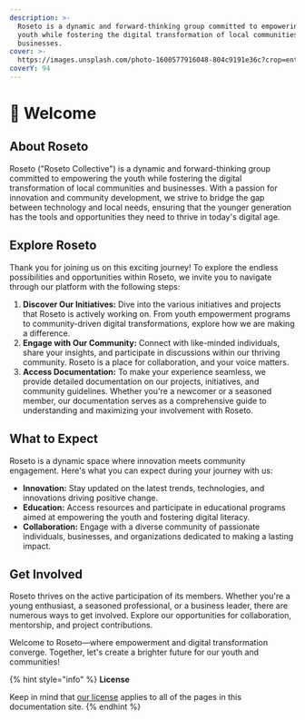 ```yaml
---
description: >-
  Roseto is a dynamic and forward-thinking group committed to empowering the
  youth while fostering the digital transformation of local communities and
  businesses.
cover: >-
  https://images.unsplash.com/photo-1600577916048-804c9191e36c?crop=entropy&cs=srgb&fm=jpg&ixid=M3wxOTcwMjR8MHwxfHNlYXJjaHwyfHx3ZWxjb21lfGVufDB8fHx8MTcwNjIyMzAwMnww&ixlib=rb-4.0.3&q=85
coverY: 94
---
```


# 👋 Welcome

## About Roseto

Roseto ("Roseto Collective") is a dynamic and forward-thinking group committed to empowering the youth while fostering the digital transformation of local communities and businesses. With a passion for innovation and community development, we strive to bridge the gap between technology and local needs, ensuring that the younger generation has the tools and opportunities they need to thrive in today's digital age.

## Explore Roseto

Thank you for joining us on this exciting journey! To explore the endless possibilities and opportunities within Roseto, we invite you to navigate through our platform with the following steps:

1. **Discover Our Initiatives:** Dive into the various initiatives and projects that Roseto is actively working on. From youth empowerment programs to community-driven digital transformations, explore how we are making a difference.
2. **Engage with Our Community:** Connect with like-minded individuals, share your insights, and participate in discussions within our thriving community. Roseto is a place for collaboration, and your voice matters.
3. **Access Documentation:** To make your experience seamless, we provide detailed documentation on our projects, initiatives, and community guidelines. Whether you're a newcomer or a seasoned member, our documentation serves as a comprehensive guide to understanding and maximizing your involvement with Roseto.

## **What to Expect**

Roseto is a dynamic space where innovation meets community engagement. Here's what you can expect during your journey with us:

* **Innovation:** Stay updated on the latest trends, technologies, and innovations driving positive change.
* **Education:** Access resources and participate in educational programs aimed at empowering the youth and fostering digital literacy.
* **Collaboration:** Engage with a diverse community of passionate individuals, businesses, and organizations dedicated to making a lasting impact.

## **Get Involved**

Roseto thrives on the active participation of its members. Whether you're a young enthusiast, a seasoned professional, or a business leader, there are numerous ways to get involved. Explore our opportunities for collaboration, mentorship, and project contributions.

Welcome to Roseto—where empowerment and digital transformation converge. Together, let's create a brighter future for our youth and communities!

{% hint style="info" %}
**License**

Keep in mind that [our license](https://roseto.co/license) applies to all of the pages in this documentation site.
{% endhint %}
